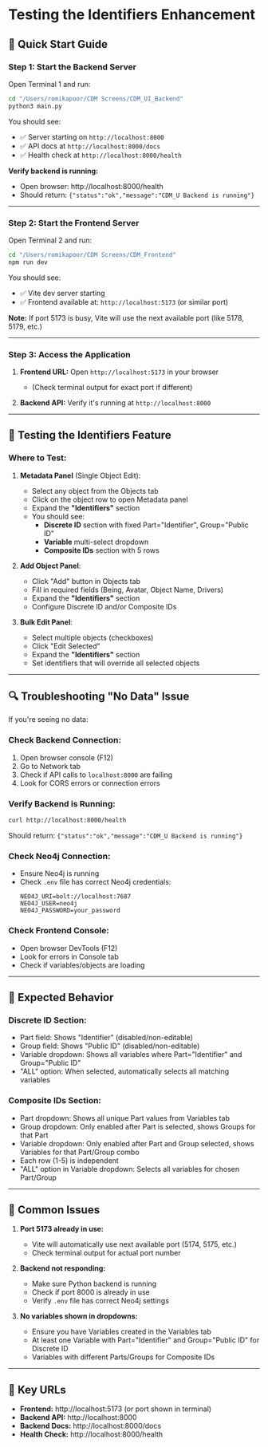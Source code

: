 # Testing the Identifiers Enhancement

## 🚀 Quick Start Guide

### Step 1: Start the Backend Server

Open Terminal 1 and run:
```bash
cd "/Users/romikapoor/CDM Screens/CDM_UI_Backend"
python3 main.py
```

You should see:
- ✅ Server starting on `http://localhost:8000`
- ✅ API docs at `http://localhost:8000/docs`
- ✅ Health check at `http://localhost:8000/health`

**Verify backend is running:**
- Open browser: http://localhost:8000/health
- Should return: `{"status":"ok","message":"CDM_U Backend is running"}`

---

### Step 2: Start the Frontend Server

Open Terminal 2 and run:
```bash
cd "/Users/romikapoor/CDM Screens/CDM_Frontend"
npm run dev
```

You should see:
- ✅ Vite dev server starting
- ✅ Frontend available at: `http://localhost:5173` (or similar port)

**Note:** If port 5173 is busy, Vite will use the next available port (like 5178, 5179, etc.)

---

### Step 3: Access the Application

1. **Frontend URL:** Open `http://localhost:5173` in your browser
   - (Check terminal output for exact port if different)

2. **Backend API:** Verify it's running at `http://localhost:8000`

---

## 🧪 Testing the Identifiers Feature

### Where to Test:

1. **Metadata Panel** (Single Object Edit):
   - Select any object from the Objects tab
   - Click on the object row to open Metadata panel
   - Expand the **"Identifiers"** section
   - You should see:
     - **Discrete ID** section with fixed Part="Identifier", Group="Public ID"
     - **Variable** multi-select dropdown
     - **Composite IDs** section with 5 rows

2. **Add Object Panel**:
   - Click "Add" button in Objects tab
   - Fill in required fields (Being, Avatar, Object Name, Drivers)
   - Expand the **"Identifiers"** section
   - Configure Discrete ID and/or Composite IDs

3. **Bulk Edit Panel**:
   - Select multiple objects (checkboxes)
   - Click "Edit Selected"
   - Expand the **"Identifiers"** section
   - Set identifiers that will override all selected objects

---

## 🔍 Troubleshooting "No Data" Issue

If you're seeing no data:

### Check Backend Connection:
1. Open browser console (F12)
2. Go to Network tab
3. Check if API calls to `localhost:8000` are failing
4. Look for CORS errors or connection errors

### Verify Backend is Running:
```bash
curl http://localhost:8000/health
```

Should return: `{"status":"ok","message":"CDM_U Backend is running"}`

### Check Neo4j Connection:
- Ensure Neo4j is running
- Check `.env` file has correct Neo4j credentials:
  ```
  NEO4J_URI=bolt://localhost:7687
  NEO4J_USER=neo4j
  NEO4J_PASSWORD=your_password
  ```

### Check Frontend Console:
- Open browser DevTools (F12)
- Look for errors in Console tab
- Check if variables/objects are loading

---

## 📝 Expected Behavior

### Discrete ID Section:
- Part field: Shows "Identifier" (disabled/non-editable)
- Group field: Shows "Public ID" (disabled/non-editable)
- Variable dropdown: Shows all variables where Part="Identifier" and Group="Public ID"
- "ALL" option: When selected, automatically selects all matching variables

### Composite IDs Section:
- Part dropdown: Shows all unique Part values from Variables tab
- Group dropdown: Only enabled after Part is selected, shows Groups for that Part
- Variable dropdown: Only enabled after Part and Group selected, shows Variables for that Part/Group combo
- Each row (1-5) is independent
- "ALL" option in Variable dropdown: Selects all variables for chosen Part/Group

---

## 🐛 Common Issues

1. **Port 5173 already in use:**
   - Vite will automatically use next available port (5174, 5175, etc.)
   - Check terminal output for actual port number

2. **Backend not responding:**
   - Make sure Python backend is running
   - Check if port 8000 is already in use
   - Verify `.env` file has correct Neo4j settings

3. **No variables shown in dropdowns:**
   - Ensure you have Variables created in the Variables tab
   - At least one Variable with Part="Identifier" and Group="Public ID" for Discrete ID
   - Variables with different Parts/Groups for Composite IDs

---

## 🔗 Key URLs

- **Frontend:** http://localhost:5173 (or port shown in terminal)
- **Backend API:** http://localhost:8000
- **Backend Docs:** http://localhost:8000/docs
- **Health Check:** http://localhost:8000/health


